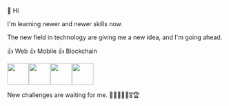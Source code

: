 👋 Hi

I'm learning newer and newer skills now.

The new field in technology are giving me a new idea, and I'm going ahead.

👍 Web
👍 Mobile
👍 Blockchain

<div style="display:flex;margin:10px 0;">
<img src="https://solidity.readthedocs.io/en/develop/_images/logo.svg" width="50"/>
<img src="https://www.google.com/url?sa=i&url=https%3A%2F%2Fen.wikipedia.org%2Fwiki%2FC_Sharp_(programming_language)&psig=AOvVaw3aeo52y9o8eNtgUGb4zteJ&ust=1643197019739000&source=images&cd=vfe&ved=0CAgQjRxqFwoTCNC06t7mzPUCFQAAAAAdAAAAABAD" width="50"/>
<img src="https://freepngimg.com/save/88891-helmet-cap-hard-hat-yellow-free-frame/1500x1500" width="50"/>
<img src="https://101blockchains.com/wp-content/uploads/2021/05/Truffle-300x300.png" width="50"/>
</div>

New challenges are waiting for me.  🙌🥇🥈🥉🏅🎖🏆

